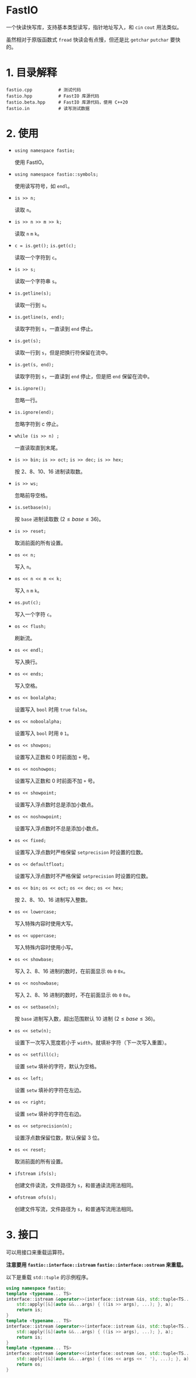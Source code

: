# FastIO

一个快读快写库，支持基本类型读写，指针地址写入，和 `cin` `cout` 用法类似。

虽然相对于原版函数式 `fread` 快读会有点慢，但还是比 `getchar` `putchar` 要快的。

# 1. 目录解释

```text
fastio.cpp          # 测试代码
fastio.hpp          # FastIO 库源代码
fastio.beta.hpp     # FastIO 库源代码，使用 C++20
fastio.in           # 读写测试数据
```

# 2. 使用

-   `using namespace fastio;`

    使用 FastIO。

-   `using namespace fastio::symbols;`

    使用读写符号，如 `endl`。

-   `is >> n;`

    读取 `n`。

-   `is >> n >> m >> k;`

    读取 `n` `m` `k`。

-   `c = is.get();` `is.get(c);`

    读取一个字符到 `c`。

-   `is >> s;`

    读取一个字符串 `s`。

-   `is.getline(s);`

    读取一行到 `s`。

-   `is.getline(s, end);`

    读取字符到 `s`，一直读到 `end` 停止。

-   `is.get(s);`

    读取一行到 `s`，但是把换行符保留在流中。

-   `is.get(s, end);`

    读取字符到 `s`，一直读到 `end` 停止，但是把 `end` 保留在流中。

-   `is.ignore();`

    忽略一行。

-   `is.ignore(end);`

    忽略字符到 c 停止。

-   `while (is >> n) ;`

    一直读取直到末尾。

-   `is >> bin;` `is >> oct;` `is >> dec;` `is >> hex;`

    按 2、8、10、16 进制读取数。

-   `is >> ws;`

    忽略前导空格。

-   `is.setbase(n);`

    按 `base` 进制读取数 $(2 \le base \le 36)$。

-   `is >> reset;`

    取消前面的所有设置。

-   `os << n;`

    写入 `n`。

-   `os << n << m << k;`

    写入 `n` `m` `k`。

-   `os.put(c);`

    写入一个字符 `c`。

-   `os << flush;`

    刷新流。

-   `os << endl;`

    写入换行。

-   `os << ends;`

    写入空格。

-   `os << boolalpha;`

    设置写入 `bool` 时用 `true` `false`。

-   `os << noboolalpha;`

    设置写入 `bool` 时用 `0` `1`。

-   `os << showpos;`

    设置写入正数和 0 时前面加 `+` 号。

-   `os << noshowpos;`

    设置写入正数和 0 时前面不加 `+` 号。

-   `os << showpoint;`

    设置写入浮点数时总是添加小数点。

-   `os << noshowpoint;`

    设置写入浮点数时不总是添加小数点。

-   `os << fixed;`

    设置写入浮点数时严格保留 `setprecision` 时设置的位数。

-   `os << defaultfloat;`

    设置写入浮点数时不严格保留 `setprecision` 时设置的位数。

-   `os << bin;` `os << oct;` `os << dec;` `os << hex;`

    按 2、8、10、16 进制写入整数。

-   `os << lowercase;`

    写入特殊内容时使用大写。

-   `os << uppercase;`

    写入特殊内容时使用小写。

-   `os << showbase;`

    写入 2、8、16 进制的数时，在前面显示 `0b` `0` `0x`。

-   `os << noshowbase;`

    写入 2、8、16 进制的数时，不在前面显示 `0b` `0` `0x`。

-   `os << setbase(n);`

    按 `base` 进制写入数，超出范围默认 10 进制 $(2 \le base \le 36)$。

-   `os << setw(n);`

    设置下一次写入宽度若小于 `width`，就填补字符（下一次写入重置）。

-   `os << setfill(c);`

    设置 `setw` 填补的字符，默认为空格。

-   `os << left;`

    设置 `setw` 填补的字符在左边。

-   `os << right;`

    设置 `setw` 填补的字符在右边。

-   `os << setprecision(n);`

    设置浮点数保留位数，默认保留 3 位。

-   `os << reset;`

    取消前面的所有设置。

-   `ifstream ifs(s);`

    创建文件读流，文件路径为 `s`，和普通读流用法相同。

-   `ofstream ofs(s);`

    创建文件写流，文件路径为 `s`，和普通写流用法相同。

# 3. 接口

可以用接口来重载运算符。

**注意要用 `fastio::interface::istream` `fastio::interface::ostream` 来重载。**

以下是重载 `std::tuple` 的示例程序。

```cpp
using namespace fastio;
template <typename... TS>
interface::istream &operator>>(interface::istream &is, std::tuple<TS...> &a) {
    std::apply([&](auto &&...args) { ((is >> args), ...); }, a);
    return is;
}
template <typename... TS>
interface::istream &operator>>(interface::istream &is, std::tuple<TS...> &&a) {
    std::apply([&](auto &&...args) { ((is >> args), ...); }, a);
    return is;
}
template <typename... TS>
interface::ostream &operator<<(interface::ostream &os, std::tuple<TS...> const &a) {
    std::apply([&](auto &&...args) { ((os << args << ' '), ...); }, a);
    return os;
}
```
